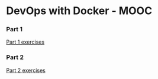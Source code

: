 # DevOps with Docker - MOOC

### Part 1

[Part 1 exercises](/exercise1/exercise1.md)


### Part 2

[Part 2 exercises](/exercise2/exercise2.md)
